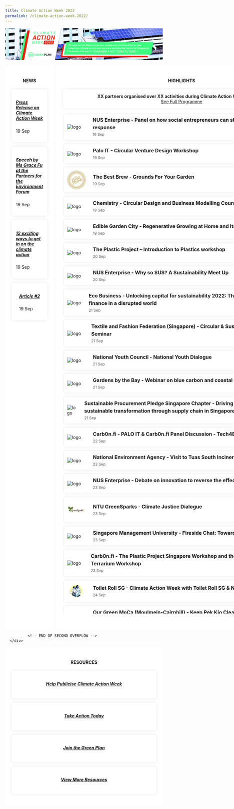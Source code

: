 ```yaml
---
title: Climate Action Week 2022
permalink: /climate-action-week-2022/
---
```


<style>

/* Red #EF3F22, Teal #02B499, Skydark blue #234F71 */

/* Start of offsetting margin to clear space */
.col.is-offset-2, .col.is-offset-2-tablet {
    margin-left: 0;
}

.col.is-8, .col.is-8-tablet {
    flex: 0%;
}
/* End of offsetting margin to clear space */


.grid {
  display: grid;
  gap: 10px;
  grid-template-columns: 2fr 4fr 1fr;
}

.grid h2 {
  /* color: black; */
}
.main {
  background: white;
}

.side {
  background: white;
}

.overflow-container {
  height: 40vh;
  overflow: auto;
  margin-bottom: 2em;
}

.main,
.side {
  padding: 20px;
  border-radius: 5px
  margin: 10px 10px;
}

/* Cards */

.card-news {
  overflow: hidden;
  /* height: 200px; */
  background: white;
  box-shadow: 0 0 10px rgba(0,0,0,0.1);
  display: flex;
  flex-direction: column;
  border-radius: 5px;
  align-items: center;
  padding: 1em;
  max-width: auto;
  margin: 0em 0em 1em 0em;
}

.card-event {
  overflow: hidden;
  height: auto;
  background: white;
  box-shadow: 0 0 10px rgba(0,0,0,0.1);
  display: flex;
  border-radius: 5px;
  align-items: center;
  margin: 0.2em 1em 1em 0.2em;
}

.card-event img {
  height: 100%;
  width: 60px;
  object-fit: cover;
  margin: 10px;
}

.card-event h2 {
  font-size: 16px;
  font-weight: bold;
  margin: 0px 0px 0px 5px;
  line-height: 1.5;
}

.card-event p {
  font-size: 12px;
  line-height: 1.5;
  opacity: .7;
  margin: 2px 0px 0px 5px;
}

.card-event a {
  text-decoration:none;
}

.card-event .card-event-infos {
  padding: 8px;
}


.card-banner {
  background-size: cover;
  background-position: center;
  height: auto;
  margin-left: 1em;
  display: flex;
  flex-flow: column;
  padding: 0em 7em 1em 6em;
  justify-content: center;
  align-items: center;
  color: white;
  font-size: 1.2em;
  /* font-weight: bold; */
  text-shadow: 1px 1px 3px rgba(0,0,0,0.8);
  border-radius: 5px;
  box-shadow: 0 0 5px rgba(0,0,0,0.2);
}

.card-banner > h3 {
  font-size: 2.8em;
  padding: 0.3em;
  justify-content: center;
  align-items: center;
  line-height: 0.8;
  color: white;
  text-shadow: 1px 1px 3px rgba(0,0,0,0.5);
}

/* To hide title breadcrumb banner and right icons */
.bp-section.is-small.bp-section-pagetitle {
  display: none;
}

#main-content > section:nth-child(2) > div > div > div.col.is-1.has-float-btns.is-position-relative.is-hidden-touch {
  display: none;
}


/* Media screening */
@media(max-width: 600px){
  .grid {
    grid-template-columns: 1fr;
  }
  .card-banner {
      padding: 0em 1em 1em 1em;
  }
}

</style>



<!-------------------------------------------- START OF HTML ------------------------------------------->



<a href="/resources/CAW2022.pdf"><img src="../images/caw2022/cawbanner2022-2.jpg" alt="climate action week"></a>

<div class="grid">
<!-- NEWS -->
  <article class="main">
    <h4><strong><center>NEWS</center></strong></h4>
      <div class="card-news">
        <div class="card-event-infos">
          <h5><a href="#" class="external-link">Press Release on Climate Action Week </a></h5>
            <p>19 Sep</p>
        </div>
      </div>
      <div class="card-news">
        <div class="card-event-infos">
          <h5><a href="#" class="external-link">Speech by Ms Grace Fu at the Partners for the Environment Forum </a></h5>
            <p>19 Sep</p>
        </div>
      </div>
      <div class="card-news">
        <div class="card-event-infos">
          <h5><a href="#" class="external-link">12 exciting ways to get in on the climate action</a></h5>
            <p>19 Sep</p>
        </div>
      </div>
       <div class="card-news">
        <div class="card-event-infos">
          <h5><a href="#" class="external-link">Article #2</a></h5>
            <p>19 Sep</p>
        </div>
      </div>   
  </article>

<!-- EVENTS -->

  <section class="side">
    <h4><strong><center>HIGHLIGHTS</center></strong></h4>
        <div class="card-news">
            <div class="card-event-infos" style="display: flex; justify-content:center; flex-direction: column; text-align: center; margin-bottom: 0px;">
                <strong>XX partners organised over XX activities during Climate Action Week this year!</strong>
              <a class="button_caw" href="../resources/CAW_Events_2022.pdf" target="_blank">See Full Programme</a>
            </div>
        </div>
      <div class="overflow-container">  
        <div class="card-event">
          <img src="https://enterprise.nus.edu.sg/wp-content/uploads/2021/07/2021-NUS-Enterprise-logo.png" alt="logo" />
          <div class="card-event-infos">
            <h2><a href="https://nus-etp.my.canva.site/nus-isi-caw-2022" class="external-link" target="_blank">NUS Enterprise - Panel on how social entrepreneurs can shape the climate response</a></h2>
              <p>19 Sep</p>
          </div>
        </div>                  
        <div class="card-event">
          <img src="https://www.palo-it.com/hubfs/colour_logo.svg" alt="logo" />
          <div class="card-event-infos">
            <h2><a href="#" class="external-link" target="_blank">Palo IT - Circular Venture Design Workshop</a></h2>
              <p>19 Sep</p>
          </div>
        </div>
        <div class="card-event">
          <img src="../images/caw2022/TheBestBrew.png" alt="logo" />
          <div class="card-event-infos">
              <h2>The Best Brew - Grounds For Your Garden</h2>
              <p>19 Sep</p>
          </div>
        </div>
        <div class="card-event">
          <img src="https://uploads-ssl.webflow.com/60db2b47881c375877630581/60dbd88f5e81e34de90c5609_logo.png" alt="logo" />
          <div class="card-event-infos">
            <h2><a href="https://forms.gle/z8i9BRS6HaCdvg2R8" class="external-link" target="_blank">Chemistry - Circular Design and Business Modelling Course Preview</a></h2>
              <p>19 Sep</p>
          </div>
        </div>
  <div class="card-event">
          <img src="https://cdn-images.kontinentalist.com/kontinentalist-story-asset-1603358578.png" alt="logo" /> 
          <div class="card-event-infos">
            <h2><a href="https://docs.google.com/forms/d/e/1FAIpQLSfULliF2WJiujqRfQMbKFmkcYcdxpuXKJtFVGd1AKxZo8Npyg/viewform" class="external-link" target="_blank">Edible Garden City - Regenerative Growing at Home and Its Benefits</a></h2>
              <p>19 Sep</p>
          </div>
        </div>
       <div class="card-event">
          <img src="https://static.wixstatic.com/media/7fafc4_8291994d39094a4499f2d812c6ebc44e~mv2.png/v1/crop/x_21,y_42,w_2797,h_2720/fill/w_270,h_262,al_c,q_85,usm_0.66_1.00_0.01,enc_auto/TPP-Crabby-(-NO-BG).png" alt="logo" />
          <div class="card-event-infos">
            <h2><a href="https://www.theplasticproject.sg/program" class="external-link" target="_blank">The Plastic Project – Introduction to Plastics workshop</a></h2>
              <p>20 Sep</p>
          </div>
          </div>
        <div class="card-event">
          <img src="https://enterprise.nus.edu.sg/wp-content/uploads/2021/07/2021-NUS-Enterprise-logo.png" alt="logo" />
          <div class="card-event-infos">
            <h2><a href="https://nus-etp.my.canva.site/nus-isi-caw-2022" class="external-link" target="_blank">NUS Enterprise - Why so SUS? A Sustainability Meet Up</a></h2>
              <p>20 Sep</p>
          </div>
        </div>                    
        <div class="card-event">
          <img src="https://global-uploads.webflow.com/5cb6a396e13945f2ca46a56f/5d1c2b355ed8a978c6ca57b6_EB%20Logo-trans-p-500.png" alt="logo" />
          <div class="card-event-infos">
            <h2><a href="https://events.eco-business.com/flagship-events/unlocking-capital-for-sustainability-2022#about" class="external-link" target="_blank">Eco Business - Unlocking capital for sustainability 2022: The role of sustainable finance in a disrupted world</a></h2>
              <p>21 Sep</p>
          </div>
        </div>
        <div class="card-event">
          <img src="https://bethechange.fashion/wp-content/uploads/2022/06/taff-logo-@2x.png" alt="logo" />
          <div class="card-event-infos">
            <h2><a href="https://bethechange.fashion/" class="external-link" target="_blank">Textile and Fashion Federation (Singapore) - Circular & Sustainable Fashion Virtual Seminar</a></h2>
              <p>21 Sep</p>
          </div>
        </div>
        <div class="card-event">
          <img src="https://www.nyc.gov.sg/-/media/mccy/projects/nyc/images/logos/nyc_logo.png" alt="logo"/>
          <div class="card-event-infos">
            <h2><a href="https://www.nyc.gov.sg/en/initiatives/programmes/national-youth-dialogues" class="external-link" target="_blank">National Youth Council - National Youth Dialogue</a></h2>
              <p>21 Sep</p>
          </div>
        </div>
        <div class="card-event">
          <img src="https://cdn.shopify.com/s/files/1/0263/9711/4425/files/GBTB_grey_landscape_logo_360x.png?v=1635390381" alt="logo" />
          <div class="card-event-infos">
            <h2><a href="https://www.gardensbythebay.com.sg/en/things-to-do/calendar-of-events/wonderful-wetlands.html" class="external-link" target="_blank">Gardens by the Bay - Webinar on blue carbon and coastal ecosystems</a></h2>
              <p>21 Sep</p>
          </div>
        </div>
        <div class="card-event">
          <img src="https://img.evbuc.com/https%3A%2F%2Fcdn.evbuc.com%2Fimages%2F345282539%2F477804790849%2F1%2Foriginal.20220831-071855?w=800&auto=format%2Ccompress&q=75&sharp=10&rect=290%2C0%2C878%2C439&s=4b51476c5830d35b8ef36e66c1bfd2c1" alt="logo" />
          <div class="card-event-infos">
            <h2><a href="https://www.eventbrite.sg/e/driving-carbon-reduction-sustainable-transformation-through-supply-chain-tickets-411075657357" class="external-link" target="_blank">Sustainable Procurement Pledge Singapore Chapter - Driving carbon reduction and sustainable transformation through supply chain in Singapore and its region</a></h2>
              <p>21 Sep</p>
          </div>
        </div>
        <div class="card-event">
          <img src="https://carb0nfi.notion.site/image/https%3A%2F%2Fs3-us-west-2.amazonaws.com%2Fsecure.notion-static.com%2F7ed21bec-4283-4b29-ac56-b057ddb28edd%2FHorizontal_Logo_Carb0n.fi.jpg?table=block&id=f5c20ce3-81c8-4a48-b240-e72952a190ed&spaceId=2f3da455-5cf6-4124-be31-6d0ba08b3d36&width=1340&userId=&cache=v2" alt="logo" />
          <div class="card-event-infos">
            <h2><a href="https://docs.google.com/forms/d/16NHfPrb6tmVO0xd4EN8aO88AhGMBzovkGxzNo3b03kU/edit" class="external-link" target="_blank">Carb0n.fi - PALO IT & Carb0n.fi Panel Discussion - Tech4Earth: Friend or Foe?</a></h2>
              <p>22 Sep</p>
          </div>
        </div>
        <div class="card-event">
          <img src="https://www.nea.gov.sg/images/default-source/about-us/nea-logo.png" alt="logo" />
          <div class="card-event-infos">
            <h2><a href="http://go.gov.sg/caw2022tour" class="external-link" target="_blank">National Environment Agency - Visit to Tuas South Incineration Plant</a></h2>
              <p>23 Sep</p>
          </div>
        </div>           
        <div class="card-event">
          <img src="https://enterprise.nus.edu.sg/wp-content/uploads/2021/07/2021-NUS-Enterprise-logo.png" alt="logo" />
          <div class="card-event-infos">
            <h2><a href="https://nus-etp.my.canva.site/nus-isi-caw-2022" class="external-link" target="_blank">NUS Enterprise - Debate on innovation to reverse the effects of climate change</a></h2>
              <p>23 Sep</p>
          </div>
        </div>              
        <div class="card-event">
          <img src="../images/caw2022/ntu-green-sparks.png" alt="logo" />
          <div class="card-event-infos">
            <h2><a href="https://docs.google.com/forms/d/e/1FAIpQLSd_08MGKOHLZBQwPnl2wMg6y5ExYKwILgFBR5gJIzcu9fpjFQ/viewform?usp=pp_url" class="external-link" target="_blank">NTU GreenSparks - Climate Justice Dialogue</a></h2>
              <p>23 Sep</p>
          </div>
        </div>
        <div class="card-event">
          <img src="https://www.smu.edu.sg/themes/smubase_4g/svg/logo-d-smu.svg" alt="logo" />
          <div class="card-event-infos">
            <h2><a href="https://www.smusa.sg/sustainability" class="external-link" target="_blank">Singapore Management University - Fireside Chat: Towards Net Zero</a></h2>
              <p>23 Sep</p>
          </div>
        </div>                
        <div class="card-event">
          <img src="https://carb0nfi.notion.site/image/https%3A%2F%2Fs3-us-west-2.amazonaws.com%2Fsecure.notion-static.com%2F7ed21bec-4283-4b29-ac56-b057ddb28edd%2FHorizontal_Logo_Carb0n.fi.jpg?table=block&id=f5c20ce3-81c8-4a48-b240-e72952a190ed&spaceId=2f3da455-5cf6-4124-be31-6d0ba08b3d36&width=1340&userId=&cache=v2" alt="logo" />
          <div class="card-event-infos">
            <h2><a href="https://docs.google.com/forms/d/16NHfPrb6tmVO0xd4EN8aO88AhGMBzovkGxzNo3b03kU" class="external-link" target="_blank">Carb0n.fi - The Plastic Project Singapore Workshop and the InOut Atelier Terrarium Workshop</a></h2>
              <p>23 Sep</p>
          </div>
        </div>
         <div class="card-event">
          <img src="../images/caw2022/ToiletRollSG.jpg"  alt="logo" />
          <div class="card-event-infos">
            <h2><a href="https://forms.gle/c9jCsG37Rqf7qaQM8" class="external-link" target="_blank">Toilet Roll SG - Climate Action Week with Toilet Roll SG & NUS SAVE</a></h2>
              <p>24 Sep</p>
          </div>
        </div>
        <div class="card-event">
          <img src="../images/caw2022/OurGreenMOCA.png" alt="logo" />
          <div class="card-event-infos">
            <h2><a href="https://bit.ly/cleancairnhill" class="external-link" target="_blank">Our Green MoCa (Moulmein-Cairnhill) - Keep Pek Kio Clean Exhibition and Keep Cairnhill Clean Event</a></h2>
              <p>24 Sep</p>
          </div>
        </div>
        <div class="card-event">
          <img src="https://upload.wikimedia.org/wikipedia/en/thumb/a/a9/City_Developments_Limited_logo_-_text_bottom.svg/1200px-City_Developments_Limited_logo_-_text_bottom.svg.png" alt="logo" />
          <div class="card-event-infos">
            <h2><a href="#" class="external-link" target="_blank">City Developments Limited - Youth4Climate Concert</a></h2>
              <p>24 Sep</p>
          </div>
        </div>
          <div class="card-event">
          <img src="https://www.palo-it.com/hubfs/colour_logo.svg" />
          <div class="card-event-infos">
            <h2><a href="https://www.eventbrite.sg/e/climate-fresk-palo-it-climate-action-week-tickets-403330050037" class="external-link" target="_blank">Palo-IT Singapore - Climate Fresk Workshop (for adults & kids)</a></h2>
              <p>24 Sep</p>
          </div>
        </div>

         <div class="card-event">
          <img src="https://www.palo-it.com/hubfs/colour_logo.svg"  alt="logo" />
          <div class="card-event-infos">
            <h2><a href="https://www.eventbrite.sg/e/digital-collage-palo-it-climate-action-week-tickets-401549925637" class="external-link" target="_blank">Palo-IT Singapore - Digital Collage Workshop</a></h2>
              <p>24 Sep</p>
          </div>
        </div>
        <div class="card-event">
          <img src="https://groundupinitiative.org/wp-content/uploads/2020/12/GUIlogo_med-257x300.png" alt="logo" />
          <div class="card-event-infos">
            <h2><a href="https://docs.google.com/forms/d/e/1FAIpQLSe_rRD9fqjhec93YgaQH49Z1Qlh47Gf71SasdzCQH0og3jQZA/viewform" class="external-link" target="_blank">Ground-Up Initiative - Balik Kampung @ Ground-Up Initiative - Farming activities</a></h2>
              <p>24 Sep</p>
          </div>
        </div>
        <div class="card-event">
          <img src="https://bethechange.fashion/wp-content/uploads/2022/06/taff-logo-@2x.png" alt="logo" />
          <div class="card-event-infos">
            <h2><a href="https://bethechange.fashion/" class="external-link" target="_blank">Textile and Fashion Federation (Singapore) - Upcycling Workshop</a></h2>
              <p>24 Sep</p>
          </div>
        </div>
          <div class="card-event">
          <img src="https://cdn.shopify.com/s/files/1/0263/9711/4425/files/GBTB_grey_landscape_logo_360x.png?v=1635390381" alt="logo" />
          <div class="card-event-infos">
            <h2><a href="https://www.gardensbythebay.com.sg/en/things-to-do/calendar-of-events/wonderful-wetlands.html" class="external-link" target="_blank">Gardens by the Bay - Mangrove monitoring</a></h2>
              <p>24 Sep</p>
          </div>
        </div>          

         <div class="card-event">
          <img src="https://www.sportsingapore.gov.sg/assets/ssccorporate/img/site-logo.jpg"  alt="logo" />
          <div class="card-event-infos">
            <h2>Sport Singapore - Shoe Recycling Drive at Hougang Sport Centre</h2>
              <p>24 Sep</p>
          </div>
        </div>
        <div class="card-event">
          <img src="https://wctc.org.sg/wp-content/uploads/2015/06/Untitled-11.png" alt="logo" />
          <div class="card-event-infos">
            <h2>West Coast Constituency Office - Cash-For-Trash @ West Coast Heights RN</h2>
              <p>24 Sep</p>
          </div>
        </div>
        <div class="card-event">
          <img src="https://wctc.org.sg/wp-content/uploads/2015/06/Untitled-11.png" alt="logo" />
          <div class="card-event-infos">
            <h2><a href="https://go.gov.sg/succulent24sep2022" class="external-link" target="_blank">West Coast Constituency Office - Succulent in an Open Terrarium Workshop</a></h2>
              <p>24 Sep</p>
          </div>
        </div>
          <div class="card-event">
          <img src="https://wctc.org.sg/wp-content/uploads/2015/06/Untitled-11.png" alt="logo" />
          <div class="card-event-infos">
            <h2><a href="https://go.gov.sg/cw24sep2022" class="external-link" target="_blank">West Coast Constituency Office - Confidence on Wheels Programme</a></h2>
              <p>24 Sep</p>
          </div>
        </div>

         <div class="card-event">
          <img src="https://wctc.org.sg/wp-content/uploads/2015/06/Untitled-11.png"  alt="logo" />
          <div class="card-event-infos">
            <h2><a href="https://go.gov.sg/owclstorytelling-westcoastcc" class="external-link" target="_blank">West Coast Constituency Office - Hybrid Storytelling by Our West Coast Library (OWCL) - Little Turtle and the Sea by Becky Davies</a></h2>
              <p>24 Sep</p>
          </div>
        </div>      
           <!-- FIRST OVERFLOW FOR WEEK-LONG EVENTS -->       
        </div>
      
      
      
        <!-- SECOND OVERFLOW FOR WEEK-LONG EVENTS -->
        <h4><strong><center>WEEK-LONG EVENTS</center></strong></h4>
          <div class="overflow-container">
          <div class="card-event">
            <img src="https://www.tptc.org.sg/wp-content/uploads/2021/10/Asset-1.png" alt="logo" />
            <div class="card-event-infos">
              <h2><a href="https://www.facebook.com/ourtanjongpagar" class="external-link" target="_blank">Tanjong Pagar Town Council - My Climate Action</a></h2>
                <p>22 Aug - 25 Sep</p>
            </div>
          </div>
       
              
        <div class="card-event">
          <img src="https://www.smu.edu.sg/themes/smubase_4g/svg/logo-d-smu.svg" alt="logo" />
          <div class="card-event-infos">
            <h2><a href="https://www.smusa.sg/sustainability" class="external-link" target="_blank">Singapore Management University - Book Donation Drive — Old Books, New Stories</a></h2>
              <p>21-23 Sep</p>
          </div>
        </div>                 
           <div class="card-event">
          <img src="https://www.smu.edu.sg/themes/smubase_4g/svg/logo-d-smu.svg" alt="logo" />
          <div class="card-event-infos">
            <h2><a href="https://www.smusa.sg/sustainability" class="external-link" target="_blank">Singapore Management University - Pop-up Fashion Waste Recycling Station</a></h2>
              <p>21-23 Sep</p>
          </div>
        </div>              
          <div class="card-event">
          <img src="https://www.smu.edu.sg/themes/smubase_4g/svg/logo-d-smu.svg" alt="logo" />
          <div class="card-event-infos">
            <h2><a href="https://www.smusa.sg/sustainability" class="external-link" target="_blank">Singapore Management University - The Zero Market 
— Booths for Sustainability Products and Activities</a></h2>
              <p>21-23 Sep</p>
          </div>
        </div>      
    
              <!-- END OF SECOND OVERFLOW -->
      </div>
  </section>

<!-- RESOURCES -->

   <section class="side">
    <h4><strong><center>RESOURCES</center></strong></h4>
      <div class="card-news">
        <div class="card-event-infos">
          <center><h5><a href="../resources/caw-banners-posters.zip" class="external-link" >Help Publicise Climate Action Week </a></h5></center>
        </div>
      </div>
      <div class="card-news">
        <div class="card-event-infos">
          <center><h5><a href="https://www.mse.gov.sg/take-action/individuals" class="external-link">Take Action Today</a></h5></center>
        </div>
      </div>
      <div class="card-news">
        <div class="card-event-infos">
          <center><h5><a href="http://greenplan.gov.sg/" class="external-link">Join the Green Plan </a></h5></center>
        </div>
      </div>
      <div class="card-news">
        <div class="card-event-infos">
          <center><h5><a href="https://www.mse.gov.sg/resources/" class="external-link">View More Resources </a></h5></center>
        </div>
      </div>
  </section>
</div>

